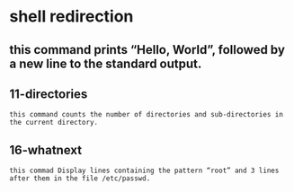 # shell redirection
## this command prints “Hello, World”, followed by a new line to the standard output.
## 11-directories
	this command counts the number of directories and sub-directories in the current directory.
## 16-whatnext
	this commad Display lines containing the pattern “root” and 3 lines after them in the file /etc/passwd.
